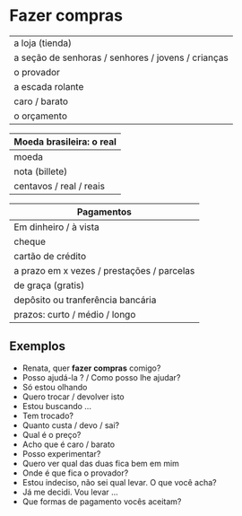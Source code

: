 # Fazer compras

||
| -- |
| a loja (tienda) |
| a seção de senhoras / senhores / jovens / crianças |
| o provador |
| a escada rolante |
| caro / barato |
| o orçamento |

| Moeda brasileira: o real |
| -- |
| moeda |
| nota (billete) |
| centavos / real / reais |

| Pagamentos |
| -- |
| Em dinheiro / à vista |
| cheque |
| cartão de crédito |
| a prazo em x vezes / prestações / parcelas |
| de graça (gratis) |
| depôsito ou tranferência bancária |
| prazos: curto / médio / longo |

## Exemplos

* Renata, quer **fazer compras** comigo?
* Posso ajudá-la ? / Como posso lhe ajudar?
* Só estou olhando
* Quero trocar / devolver isto
* Estou buscando ...
* Tem trocado?
* Quanto custa / devo / sai?
* Qual é o preço?
* Acho que é caro / barato
* Posso experimentar?
* Quero ver qual das duas fica bem em mim
* Onde é que fica o provador?
* Estou indeciso, não sei qual levar. O que você acha?
* Já me decidi. Vou levar ...
* Que formas de pagamento vocês aceitam?
